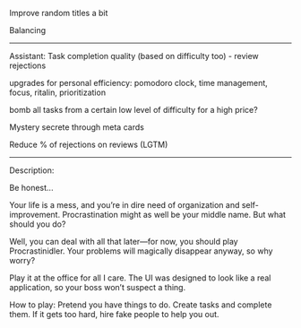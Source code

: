Improve random titles a bit

Balancing

---

Assistant: Task completion quality (based on difficulty too) - review rejections

upgrades for personal efficiency: pomodoro clock, time management, focus, ritalin, prioritization

bomb all tasks from a certain low level of difficulty for a high price?

Mystery secrete through meta cards

Reduce % of rejections on reviews (LGTM)

---

Description:

Be honest...

Your life is a mess, and you’re in dire need of organization and self-improvement. Procrastination might as well be your middle name. But what should you do?

Well, you can deal with all that later—for now, you should play Procrastinidler. Your problems will magically disappear anyway, so why worry?

Play it at the office for all I care. The UI was designed to look like a real application, so your boss won’t suspect a thing.

How to play: Pretend you have things to do. Create tasks and complete them. If it gets too hard, hire fake people to help you out.
